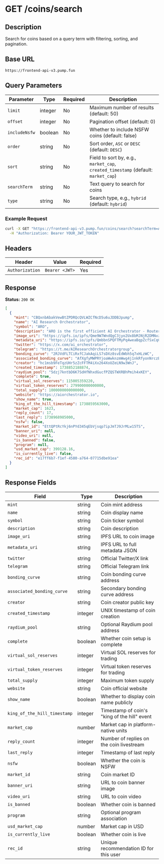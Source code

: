 # GET /coins/search

## Description
Search for coins based on a query term with filtering, sorting, and pagination.

## Base URL
`https://frontend-api-v3.pump.fun`

## Query Parameters
| Parameter | Type | Required | Description |
|-----------|------|----------|-------------|
| `limit` | integer | No | Maximum number of results (default: 50) |
| `offset` | integer | No | Pagination offset (default: 0) |
| `includeNsfw` | boolean | No | Whether to include NSFW coins (default: false) |
| `order` | string | No | Sort order, `ASC` or `DESC` (default: `DESC`) |
| `sort` | string | No | Field to sort by, e.g., `market_cap`, `created_timestamp` (default: `market_cap`) |
| `searchTerm` | string | No | Text query to search for coins |
| `type` | string | No | Search type, e.g., `hybrid` (default: `hybrid`) |

### Example Request
```bash
curl -X GET "https://frontend-api-v3.pump.fun/coins/search?searchTerm=AI&limit=10&offset=0&sort=market_cap&order=DESC" \
  -H "Authorization: Bearer YOUR_JWT_TOKEN"
```

## Headers
| Header | Value | Required |
|--------|-------|----------|
| `Authorization` | `Bearer <JWT>` | Yes |

## Response
**Status:** `200 OK`

```json
[
  {
    "mint": "CBQxnbAbakVewBtZPDRQcQVLWZCfNcD5u6uJDDBJpump",
    "name": "AI Research Orchestrator",
    "symbol": "ARO",
    "description": "ARO is the first efficient AI Orchestrator - Router - Aggregator in the world. Dissecting your research request intelligently and routing each task to the best AI on the market.",
    "image_uri": "https://ipfs.io/ipfs/Qme9W7WndQgC3jyo2Ux8bMJNjR2DMNvzHxEJHpK2exBDFu",
    "metadata_uri": "https://ipfs.io/ipfs/QmbbnSPQFTMyPq4weaBqpZcfSxCqCFpBFGXCQsP61spFQT",
    "twitter": "https://x.com/ai_orchestrator",
    "telegram": "https://t.me/AIResearchOrchestratorgroup",
    "bonding_curve": "2RJVdFLTCiRxfCJakAqiLS7sDXz8svEdWbh5q7xHLzWC",
    "associated_bonding_curve": "AfXgfyMWPRYjoaWwknzmWwg4j1nkRfyonNrczBwv1PU8",
    "creator": "hc1msb9FeTqzUHr5zZcFFTM4iXx264XoUZeLN9w3WnJ",
    "created_timestamp": 1738852188874,
    "raydium_pool": "5dzj7kntbD6K7SdHfNhxdGucfPZQSTWXRBhPmih4xKEY",
    "complete": true,
    "virtual_sol_reserves": 115005359220,
    "virtual_token_reserves": 279900000000000,
    "total_supply": 1000000000000000,
    "website": "https://aiorchestrator.io",
    "show_name": true,
    "king_of_the_hill_timestamp": 1738859563000,
    "market_cap": 1623,
    "reply_count": 17,
    "last_reply": 1738968985000,
    "nsfw": false,
    "market_id": "EttQPtRcYkj6nPYd345qEbVjsqp7ipJmTJ9JrMLw15TS",
    "banner_uri": null,
    "video_uri": null,
    "is_banned": false,
    "program": null,
    "usd_market_cap": 399128.16,
    "is_currently_live": false,
    "rec_id": "e17ff6b7-f1ef-4580-a764-07715dbe91ea"
  }
]
```

## Response Fields
| Field | Type | Description |
|-------|------|-------------|
| `mint` | string | Coin mint address |
| `name` | string | Coin display name |
| `symbol` | string | Coin ticker symbol |
| `description` | string | Coin description |
| `image_uri` | string | IPFS URL to coin image |
| `metadata_uri` | string | IPFS URL to full metadata JSON |
| `twitter` | string | Official Twitter/X link |
| `telegram` | string | Official Telegram link |
| `bonding_curve` | string | Coin bonding curve address |
| `associated_bonding_curve` | string | Secondary bonding curve address |
| `creator` | string | Coin creator public key |
| `created_timestamp` | integer | UNIX timestamp of coin creation |
| `raydium_pool` | string | Optional Raydium pool address |
| `complete` | boolean | Whether coin setup is complete |
| `virtual_sol_reserves` | integer | Virtual SOL reserves for trading |
| `virtual_token_reserves` | integer | Virtual token reserves for trading |
| `total_supply` | integer | Maximum token supply |
| `website` | string | Coin official website |
| `show_name` | boolean | Whether to display coin name publicly |
| `king_of_the_hill_timestamp` | integer | Timestamp of coin's "king of the hill" event |
| `market_cap` | number | Market cap in platform-native units |
| `reply_count` | integer | Number of replies on the coin livestream |
| `last_reply` | integer | Timestamp of last reply |
| `nsfw` | boolean | Whether the coin is NSFW |
| `market_id` | string | Coin market ID |
| `banner_uri` | string | URL to coin banner image |
| `video_uri` | string | URL to coin video |
| `is_banned` | boolean | Whether coin is banned |
| `program` | string | Optional program association |
| `usd_market_cap` | number | Market cap in USD |
| `is_currently_live` | boolean | Whether coin is live |
| `rec_id` | string | Unique recommendation ID for this user |
